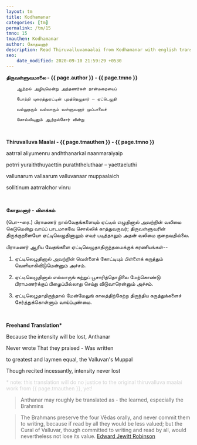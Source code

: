 ```yaml
---
layout: tm
title: Kodhamanar
categories: [tm]
permalink: /tm/15
tmno: 15
tmauthen: Kodhamanar
author: கோதமனார்
description: Read Thiruvalluvamaalai from Kodhamanar with english translation
seo:
    date_modified: 2020-09-10 21:59:29 +0530
---
```


**திருவள்ளுவமாலை - {{ page.author }} - {{ page.tmno }}**
	
        ஆற்றல் அழியுமென்று அந்தணர்கள் நான்மறையைப்

        போற்றி யுரைத்துஏட்டின் புறத்தெழுதார் – ஏட்டெழுதி

        வல்லுநரும் வல்லாரும் வள்ளுவனார் முப்பாலைச்

        சொல்லிடினும் ஆற்றல்சோர் வின்று

<br>


**Thiruvalluva Maalai - {{ page.tmauthen }} - {{ page.tmno }}**

aatrral aliyumenru andhthanarkal naanmaraiyaip

potrri yuraiththuyaettin puraththeluthaar – yaettaeluthi

vallunarum vallaarum valluvanaar muppaalaich

sollitinum aatrralchor vinru

<br>

**கோதமனார் - விளக்கம்**

(பொ--ரை.) பிராமணர் நால்வேதங்களையும் ஏட்டில் எழுதினால் அவற்றின் வலிமை கெடுமென்று வாய்ப் பாடமாகவே சொல்லிக் காத்துவருவர்; திருவள்ளுவரின் திருக்குறளையோ ஏட்டிலெழுதினாலும் எவர் படித்தாலும் அதன் வலிமை குறைவதில்லை.

பிராமணர் ஆரிய வேதங்களை ஏட்டிலெழுதாதிருந்தமைக்குக் கரணியங்கள்--

1. ஏட்டிலெழுதினால் அவற்றின் வெள்ளைக் கோட்டியும் பிள்ளைக் கருத்தும் வெளியாகிவிடுமென்னும் அச்சம்.

2. ஏட்டிலெழுதினால் எல்லாருங் கற்றுப் பூசாரித்தொழிலை மேற்கொண்டு பிராமணர்க்குப் பிழைப்பில்லாது செய்து விடுவாரென்னும் அச்சம்.

3. ஏட்டிலெழுதாதிருந்தால் மேன்மேலுங் காலத்திற்கேற்ற திருந்திய கருத்துக்களைச் சேர்த்துக்கொள்ளும் வாய்ப்புண்மை.

<br>

**Freehand Translation\***

Because the intensity will be lost, Anthanar

Never wrote That they praised - Was written 

to greatest and laymen equal, the Valluvan's Muppal

Though recited incessantly, intensity never lost

<p style="color: lightgrey;">* note: this translation will do no justice to the original thiruvalluva maalai work from {{ page.tmauthen }}, yet!</p>

> Anthanar may roughly be translated as - the learned, especially the Brahmins

> The Brahmans preserve the four Vēdas orally, and never commit them to writing, because if read by all they would be less valued; but the Cural of Valluvar, though committed to writing and read by all, would nevertheless not lose its value.
<a href="https://archive.org/details/tamilwisdomtradi0000robi" target="_blank">Edward Jewitt Robinson</a>

<br>
